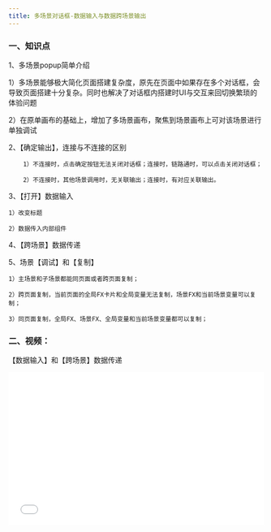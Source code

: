 ```yaml
---
title: 多场景对话框-数据输入与数据跨场景输出
---
```


### 一、知识点

1、多场景popup简单介绍

1）多场景能够极大简化页面搭建复杂度，原先在页面中如果存在多个对话框，会导致页面搭建十分复杂。同时也解决了对话框内搭建时UI与交互来回切换繁琐的体验问题

2）在原单画布的基础上，增加了多场景画布，聚焦到场景画布上可对该场景进行单独调试

2、【确定输出】，连接与不连接的区别

    	1）不连接时，点击确定按钮无法关闭对话框；连接时，链路通时，可以点击关闭对话框；

    	2）不连接时，其他场景调用时，无关联输出；连接时，有对应关联输出。

3、【打开】数据输入

 	1）改变标题

	2）数据传入内部组件

4、【跨场景】数据传递

5、场景【调试】和【复制】

	1）主场景和子场景都能同页面或者跨页面复制；

	2）跨页面复制，当前页面的全局FX卡片和全局变量无法复制，场景FX和当前场景变量可以复制；

	3）同页面复制，全局FX、场景FX、全局变量和当前场景变量都可以复制；

### 二、视频：

【数据输入】和【跨场景】数据传递

<div style="position: relative; padding: 30% 45%;">
<iframe style="position: absolute; width: 100%; height: 100%; left: 0; top: 0;" src="//player.bilibili.com/player.html?aid=1502944555&bvid=BV1TD421p7vY&cid=1499569860&p=1&autoplay=0" frameborder="no" scrolling="no"></iframe>
</div> 
